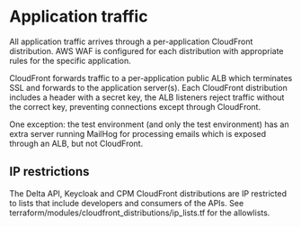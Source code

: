 # Application traffic

All application traffic arrives through a per-application CloudFront distribution.
AWS WAF is configured for each distribution with appropriate rules for the specific application.

CloudFront forwards traffic to a per-application public ALB which terminates SSL and forwards to the application server(s).
Each CloudFront distribution includes a header with a secret key, the ALB listeners reject traffic without the correct key, preventing connections except through CloudFront.

One exception: the test environment (and only the test environment) has an extra server running MailHog for processing emails which is exposed through an ALB, but not CloudFront.

## IP restrictions

The Delta API, Keycloak and CPM CloudFront distributions are IP restricted to lists that include developers and consumers of the APIs. See terraform/modules/cloudfront_distributions/ip_lists.tf for the allowlists.
